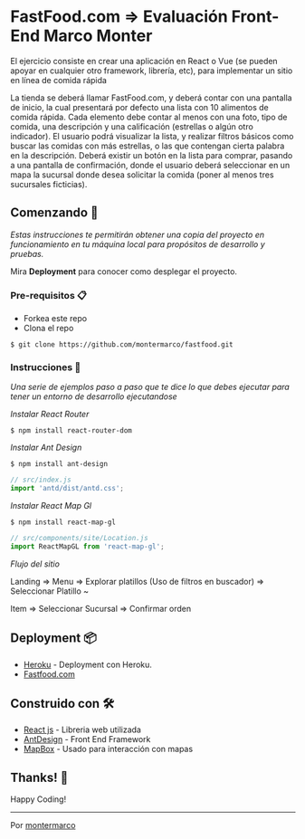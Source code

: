 # FastFood.com => Evaluación Front- End Marco Monter

El ejercicio consiste en crear una aplicación en React o Vue (se pueden apoyar en cualquier otro framework, librería, etc), para implementar un sitio en línea de comida rápida

La tienda se deberá llamar FastFood.com, y deberá contar con una pantalla de inicio, la cual presentará por defecto una lista con 10 alimentos de comida rápida. Cada elemento debe contar al menos con una foto, tipo de comida, una descripción y una calificación (estrellas o algún otro indicador).
El usuario podrá visualizar la lista, y realizar filtros básicos como buscar las comidas con más estrellas, o las que contengan cierta palabra en la descripción.
Deberá existir un botón en la lista para comprar, pasando a una pantalla de confirmación, donde el usuario deberá seleccionar en un mapa la sucursal donde desea solicitar la comida (poner al menos tres sucursales ficticias).

## Comenzando 🚀

_Estas instrucciones te permitirán obtener una copia del proyecto en funcionamiento en tu máquina local para propósitos de desarrollo y pruebas._

Mira **Deployment** para conocer como desplegar el proyecto.


### Pre-requisitos 📋

* Forkea este repo
* Clona el repo

```
$ git clone https://github.com/montermarco/fastfood.git
```


### Instrucciones 🔧

_Una serie de ejemplos paso a paso que te dice lo que debes ejecutar para tener un entorno de desarrollo ejecutandose_

_Instalar React Router_

```
$ npm install react-router-dom
```

_Instalar Ant Design_

```
$ npm install ant-design

```
```javascript
// src/index.js
import 'antd/dist/antd.css';
```


_Instalar React Map Gl_

```
$ npm install react-map-gl

```
```javascript
// src/components/site/Location.js
import ReactMapGL from 'react-map-gl';
```

_Flujo del sitio_

Landing => Menu => Explorar platillos (Uso de filtros en buscador) => Seleccionar Platillo ~

Item => Seleccionar Sucursal => Confirmar orden 

## Deployment 📦

* [Heroku](https://www.heroku.com/) - Deployment con Heroku.
* [Fastfood.com](https://thefastfood.herokuapp.com/)

## Construido con 🛠️

* [React js](https://reactjs.org/) - Libreria web utilizada
* [AntDesign](https://ant.design/) - Front End Framework
* [MapBox](https://www.mapbox.com/) - Usado para interacción con mapas


## Thanks! 🎁

Happy Coding!




---
Por [montermarco](https://github.com/montermarco) 